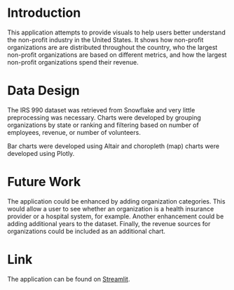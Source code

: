 # Introduction
This application attempts to provide visuals to help users better understand the non-profit industry in the United States. It shows how non-profit organizations are are distributed throughout the country, who the largest non-profit organizations are based on different metrics, and how the largest non-profit organizations spend their revenue.

# Data Design
The IRS 990 dataset was retrieved from Snowflake and very little preprocessing was necessary. Charts were developed by grouping organizations by state or ranking and filtering based on number of employees, revenue, or number of volunteers.

Bar charts were developed using Altair and choropleth (map) charts were developed using Plotly.

# Future Work
The application could be enhanced by adding organization categories. This would allow a user to see whether an organization is a health insurance provider or a hospital system, for example. Another enhancement could be adding additional years to the dataset. Finally, the revenue sources for organizations could be included as an additional chart.

# Link
The application can be found on [Streamlit](https://final-project-andrewkopti.streamlit.app/).
